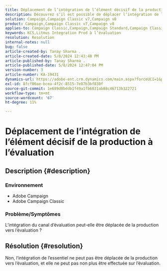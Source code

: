 ```yaml
---
title: Déplacement de l’intégration de l’élément décisif de la production à l’évaluation
description: Découvrez s’il est possible de déplacer l’intégration de l’environnement intermédiaire de la production vers l’évaluation.
solution: Campaign,Campaign Classic v7,Campaign v8
product: Campaign,Campaign Classic v7,Campaign v8
applies-to: Campaign Classic,Campaign,Campaign Standard,Campaign Classic v7,Campaign v8
keywords: KCS,Litmus Integration Prod à l’évaluation
resolution: Resolution
internal-notes: null
bug: false
article-created-by: Tanay Sharma .
article-created-date: 5/8/2024 12:43:48 PM
article-published-by: Tanay Sharma .
article-published-date: 5/8/2024 12:47:04 PM
version-number: 3
article-number: KA-19431
dynamics-url: https://adobe-ent.crm.dynamics.com/main.aspx?forceUCI=1&pagetype=entityrecord&etn=knowledgearticle&id=242a3698-380d-ef11-9f8a-6045bd026dc7
exl-id: 8fcf00ae-bcea-4f2c-8515-7e87b3bf830f
source-git-commit: 1e689d0bddb1f49a1fb6031ab88c46713b322721
workflow-type: tm+mt
source-wordcount: '67'
ht-degree: 11%

---
```


# Déplacement de l’intégration de l’élément décisif de la production à l’évaluation

## Description {#description}


### Environnement

- Adobe Campaign
- Adobe Campaign Classic


### Problème/Symptômes

L’intégration du canal d’évaluation peut-elle être déplacée de la production vers l’évaluation ?


## Résolution {#resolution}


Non, l’intégration de l’essentiel ne peut pas être déplacée de la production vers l’évaluation, et elle ne peut pas non plus être effectuée sur l’évaluation.
